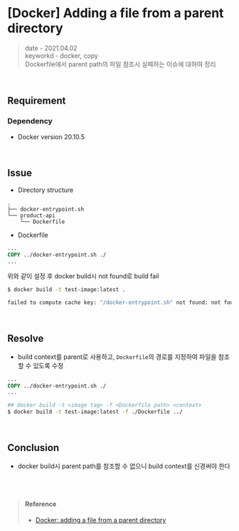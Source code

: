 # [Docker] Adding a file from a parent directory
> date - 2021.04.02  
> keyworkd - docker, copy  
> Dockerfile에서 parent path의 파일 참조시 실패하는 이슈에 대하여 정리  

<br>

## Requirement

### Dependency
* Docker version 20.10.5

<br>

## Issue
* Directory structure
```
.
├── docker-entrypoint.sh
└── product-api
    └── Dockerfile
```

* Dockerfile
```dockerfile
...
COPY ../docker-entrypoint.sh ./
...
```

위와 같이 설정 후 docker build시 not found로 build fail
```sh
$ docker build -t test-image:latest .

failed to compute cache key: "/docker-entrypoint.sh" not found: not found
```


<br>

## Resolve
* build context를 parent로 사용하고, `Dockerfile`의 경로를 지정하여 파일을 참조할 수 있도록 수정
```dockerfile
...
COPY ../docker-entrypoint.sh ./
...
```

```sh
## docker build -t <image tag> -f <Dockerfile path> <context>
$ docker build -t test-image:latest -f ./Dockerfile ../
```


<br>

## Conclusion
* docker build시 parent path를 참조할 수 없으니 build context를 신경써야 한다

<br><br>

> #### Reference
> * [Docker: adding a file from a parent directory](https://stackoverflow.com/questions/24537340/docker-adding-a-file-from-a-parent-directory)
